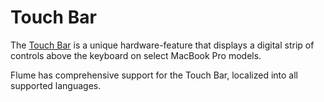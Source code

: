 # Touch Bar

The [Touch Bar](https://developer.apple.com/macos/touch-bar/) is a unique hardware-feature that displays a digital strip of controls above the keyboard on select MacBook Pro models.

Flume has comprehensive support for the Touch Bar, localized into all supported languages.